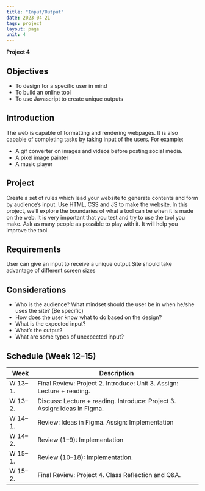 ```yaml
---
title: "Input/Output"
date: 2023-04-21
tags: project
layout: page
unit: 4
---
```


**Project 4**

## Objectives
- To design for a specific user in mind
- To build an online tool
- To use Javascript to create unique outputs

## Introduction
The web is capable of formatting and rendering webpages. It is also capable of completing tasks by taking input of the users. For example:
- A gif converter on images and videos before posting social media.
- A pixel image painter
- A music player 

## Project
Create a set of rules which lead your website to generate contents and form by audience’s input. Use HTML, CSS and JS to make the website. In this project, we’ll explore the boundaries of what a tool can be when it is made on the web. It is very important that you test and try to use the tool you make. Ask as many people as possible to play with it. It will help you improve the tool. 

## Requirements
User can give an input to receive a unique output
Site should take advantage of different screen sizes

## Considerations
- Who is the audience? What mindset should the user be in when he/she uses the site? (Be specific)
- How does the user know what to do based on the design?
- What is the expected input? 
- What’s the output?
- What are some types of unexpected input? 

## Schedule (Week 12–15)
| Week | Description |
| -- | -- |
| W 13–1. | Final Review: Project 2. Introduce: Unit 3. Assign: Lecture + reading. |
| W 13–2. | Discuss: Lecture + reading. Introduce: Project 3. Assign: Ideas in Figma. |
| W 14–1. | Review: Ideas in Figma. Assign: Implementation |
| W 14–2. | Review (1–9): Implementation |
| W 15–1. | Review (10–18): Implementation. |
| W 15–2. | Final Review: Project 4. Class Reflection and Q&A. |
